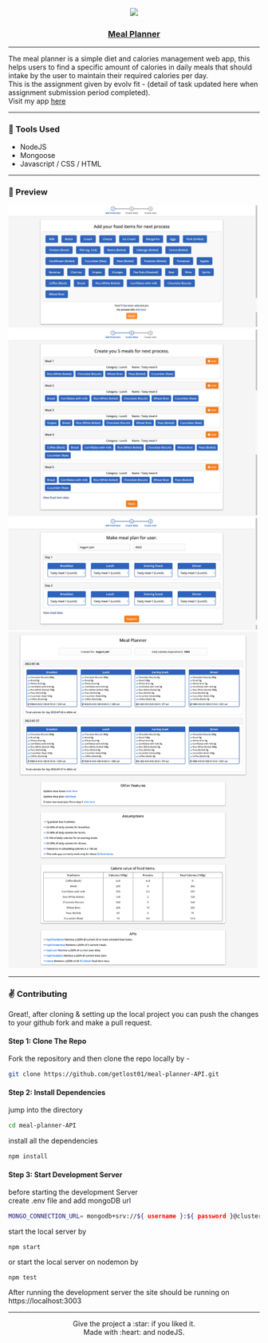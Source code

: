 <p align="center">
  <a href="https://calm-sombrero-cod.cyclic.app/">
    <img src="https://firebasestorage.googleapis.com/v0/b/uiet-connect.appspot.com/o/mealPlanner.png?alt=media&token=417ea4a0-fd38-4971-b211-d3b5ae618bb2" height="96">
    <h3 align="center">Meal Planner</h3>
  </a>
</p>


----
The meal planner is a simple diet and calories management web app, this helps users to find a specific amount of calories in daily meals that should intake by the user to maintain their required calories per day.
</br>
This is the assignment given by evolv fit - (detail of task updated here when assignment submission period completed). </br> 
Visit my app  <a href="https://mealplanner-aagam-version.herokuapp.com/">here</a>

----

### :wrench: Tools Used
- NodeJS
- Mongoose
- Javascript / CSS / HTML

-----

### 🔎 Preview
 <img src=https://github.com/getlost01/temp/blob/c27a5677f3b6c033e3f9560a468916b4f1da544a/images/fooditem-page.png width="500"/>
 <img src=https://github.com/getlost01/temp/blob/c27a5677f3b6c033e3f9560a468916b4f1da544a/images/createmeal-page.png width="500"/>
 <img src=https://github.com/getlost01/temp/blob/c27a5677f3b6c033e3f9560a468916b4f1da544a/images/createuser-page.png width="500"/>
 <img src=https://github.com/getlost01/temp/blob/c27a5677f3b6c033e3f9560a468916b4f1da544a/images/mealshow-page.png width="500"/>


-----

### :v: Contributing
Great!, after cloning & setting up the local project you can push the changes to your github fork and make a pull request.

#### Step 1: Clone The Repo

Fork the repository and then clone the repo locally by -
```bash
git clone https://github.com/getlost01/meal-planner-API.git
```
#### Step 2: Install Dependencies
jump into the directory
```bash
cd meal-planner-API
```
install all the dependencies
```bash
npm install
```
#### Step 3: Start Development Server
before starting the development Server</br>
create .env file and add mongoDB url
```bash
MONGO_CONNECTION_URL= mongodb+srv://${ username }:${ password }@cluster0.auyyt.mongodb.net/MealPlanner?retryWrites=true&w=majority
```
start the local server by
```
npm start
```
or start the local server on nodemon by
```
npm test
```

After running the development server the site should be running on https://localhost:3003

-----

<p align="center">
Give the project a :star: if you liked it.<br>
Made with :heart: and nodeJS.
</p>
